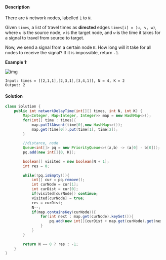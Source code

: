#### Description

There are `N` network nodes, labelled `1` to `N`.

Given `times`, a list of travel times as **directed** edges `times[i] = (u, v, w)`, where `u` is the source node, `v` is the target node, and `w` is the time it takes for a signal to travel from source to target.

Now, we send a signal from a certain node `K`. How long will it take for all nodes to receive the signal? If it is impossible, return `-1`.

 

**Example 1:**

![img](https://assets.leetcode.com/uploads/2019/05/23/931_example_1.png)

```
Input: times = [[2,1,1],[2,3,1],[3,4,1]], N = 4, K = 2
Output: 2
```

#### Solution

```java
class Solution {
    public int networkDelayTime(int[][] times, int N, int K) {
        Map<Integer, Map<Integer, Integer>> map = new HashMap<>();
        for(int[] time : times){
            map.putIfAbsent(time[0],new HashMap<>());
            map.get(time[0]).put(time[1], time[2]);
        }
        
        //distance, node
        Queue<int[]> pq = new PriorityQueue<>((a,b) -> (a[0] - b[0]));
        pq.add(new int[]{0, K});
                                              
        boolean[] visited = new boolean[N + 1];
        int res = 0;
        
        while(!pq.isEmpty()){
            int[] cur = pq.remove();
            int curNode = cur[1];
            int curDist = cur[0];
            if(visited[curNode]) continue;
            visited[curNode] = true;
            res = curDist;
            N--;
            if(map.containsKey(curNode)){
                for(int next : map.get(curNode).keySet()){
                    pq.add(new int[]{curDist + map.get(curNode).get(next), next});
                }
            }
        }
                                              
        return N == 0 ? res : -1;             
    }
}
```

